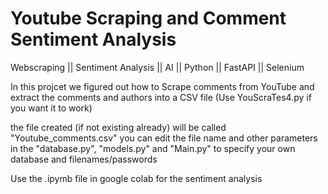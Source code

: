 # Youtube Scraping and Comment Sentiment Analysis
 Webscraping || Sentiment Analysis || AI || Python || FastAPI || Selenium

In this projcet we figured out how to Scrape comments from YouTube 
and extract the comments and authors into a CSV file 
(Use YouScraTes4.py if you want it to work)

the file created (if not existing already) will be called "Youtube_comments.csv" 
you can edit the file name and other parameters in the "database.py", "models.py" and "Main.py" to specify your own database and filenames/passwords

Use the .ipymb file in google colab for the sentiment analysis
